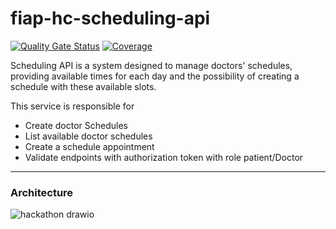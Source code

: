 # fiap-hc-scheduling-api

[![Quality Gate Status](https://sonarcloud.io/api/project_badges/measure?project=tech-challenge-fiap-5soat_fiap-hc-scheduling-api&metric=alert_status)](https://sonarcloud.io/summary/new_code?id=tech-challenge-fiap-5soat_fiap-hc-scheduling-api)
[![Coverage](https://sonarcloud.io/api/project_badges/measure?project=tech-challenge-fiap-5soat_fiap-hc-scheduling-api&metric=coverage)](https://sonarcloud.io/summary/new_code?id=tech-challenge-fiap-5soat_fiap-hc-scheduling-api)

Scheduling API is a system designed to manage doctors' schedules, providing available times for each day and the possibility of creating a schedule with these available slots.

This service is responsible for

- Create doctor Schedules
- List available doctor schedules
- Create a schedule appointment
- Validate endpoints with authorization token with role patient/Doctor


----
### Architecture

![hackathon drawio](https://github.com/user-attachments/assets/4a0aee84-0454-46f7-b77d-5417feb23015)
